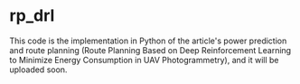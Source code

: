 # rp_drl
This code is the implementation in Python of the article's power prediction and route planning (Route Planning Based on Deep Reinforcement Learning to Minimize Energy Consumption in UAV Photogrammetry), and it will be uploaded soon.
